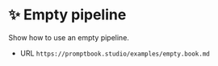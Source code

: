<!--
Note: Empty pipeline makes no sense, but it is possible to create one.
      It is useful for mocking and keeping pipeline 100% valid throughout the development.
-->

# ✨ Empty pipeline

Show how to use an empty pipeline.

-   URL `https://promptbook.studio/examples/empty.book.md`
